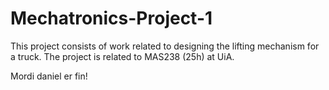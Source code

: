 # Mechatronics-Project-1
This project consists of work related to designing the lifting mechanism for a truck. The project is related to MAS238 (25h) at UiA.

Mordi daniel er fin!